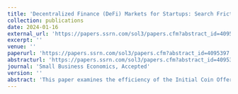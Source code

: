 ```yaml
---
title: 'Decentralized Finance (DeFi) Markets for Startups: Search Frictions, Intermediation, and the Efficiency of the ICO Market'
collection: publications
date: 2024-01-16
external_url: 'https://papers.ssrn.com/sol3/papers.cfm?abstract_id=4095397'
excerpt: ''
venue: ''
paperurl: 'https://papers.ssrn.com/sol3/papers.cfm?abstract_id=4095397'
abstracturl: 'https://papers.ssrn.com/sol3/papers.cfm?abstract_id=4095397'
journal: 'Small Business Economics, Accepted'
version: ''
abstract: 'This paper examines the efficiency of the Initial Coin Offering (ICO) market through a search-theoretical lens. Search intensity associated with the process of identifying valuable startups is increasing in market granularity. Blockchain technology increases market granularity because asset tokenization lowers entry barriers. Lower-end entrants, however, increase aggregate search intensity but may lack search skills. The resulting search-related inefficiency creates a niche for intermediaries or institutional investors that specialize on search. Consistent with the theory, specialized crypto funds increase ICO market efficiency by reducing search frictions, inter alia, by shortening the time-to-funding and increasing the funding amount. At the same time, crypto funds extract sizable economic rents for their intermediation services. Overall, the study relates to the general trade-off between centralization and decentralization in entrepreneurial finance. It suggests that market frictions specific to early-stage crowdfunding of entrepreneurship may prevent perfectly Decentralized Finance (DeFi) markets from functioning efficiently.'
---
```

